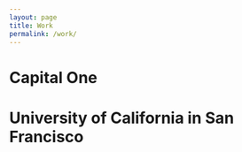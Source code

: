 ```yaml
---
layout: page
title: Work
permalink: /work/
---
```


# **Capital One**


# **University of California in San Francisco**
